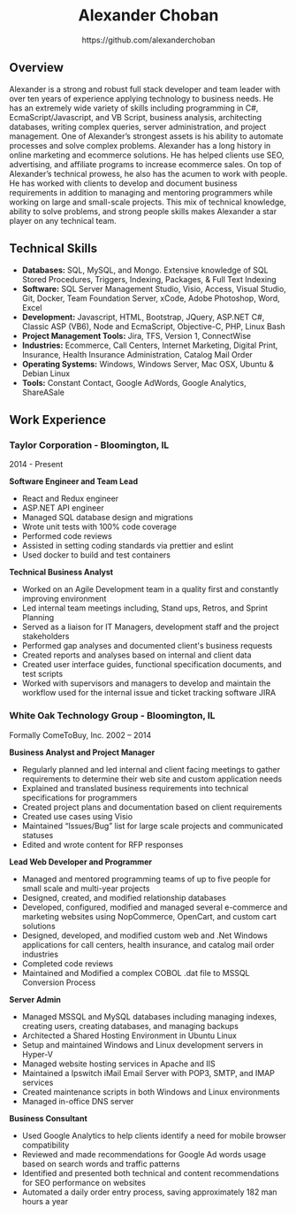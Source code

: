 <div align="center">
<h1>Alexander Choban</h1>
<p>https://github.com/alexanderchoban</p>
</div>

## Overview
Alexander is a strong and robust full stack developer and team leader with over ten years of experience applying technology to business needs. He has an extremely wide variety of skills including programming in C#, EcmaScript/Javascript, and VB Script, business analysis, architecting databases, writing complex queries, server administration, and project management. One of Alexander’s strongest assets is his ability to automate processes and solve complex problems. Alexander has a long history in online marketing and ecommerce solutions. He has helped clients use SEO, advertising, and affiliate programs to increase ecommerce sales. On top of Alexander’s technical prowess, he also has the acumen to work with people. He has worked with clients to develop and document business requirements in addition to managing and mentoring programmers while working on large and small-scale projects. This mix of technical knowledge, ability to solve problems, and strong people skills makes Alexander a star player on any technical team.

## Technical Skills
* **Databases:** SQL, MySQL, and Mongo. Extensive knowledge of SQL Stored Procedures, Triggers, Indexing, Packages, &amp; Full Text Indexing
* **Software:** SQL Server Management Studio, Visio, Access, Visual Studio, Git, Docker, Team Foundation Server, xCode, Adobe Photoshop, Word, Excel
* **Development:** Javascript, HTML, Bootstrap, JQuery, ASP.NET C#, Classic ASP (VB6), Node and EcmaScript, Objective-C, PHP, Linux Bash
* **Project Management Tools:** Jira, TFS, Version 1, ConnectWise
* **Industries:** Ecommerce, Call Centers, Internet Marketing, Digital Print, Insurance, Health Insurance Administration, Catalog Mail Order
* **Operating Systems:** Windows, Windows Server, Mac OSX, Ubuntu &amp; Debian Linux
* **Tools:** Constant Contact, Google AdWords, Google Analytics, ShareASale

## Work Experience

### Taylor Corporation - Bloomington, IL
2014 - Present
<br />

**Software Engineer and Team Lead**
* React and Redux engineer
* ASP.NET API engineer
* Managed SQL database design and migrations
* Wrote unit tests with 100% code coverage
* Performed code reviews
* Assisted in setting coding standards via prettier and eslint
* Used docker to build and test containers

**Technical Business Analyst**
* Worked on an Agile Development team in a quality first and constantly improving environment
* Led internal team meetings including, Stand ups, Retros, and Sprint Planning
* Served as a liaison for IT Managers, development staff and the project stakeholders
* Performed gap analyses and documented client's business requests 
* Created reports and analyses based on internal and client data
* Created user interface guides, functional specification documents, and test scripts
* Worked with supervisors and managers to develop and maintain the workflow used for the internal issue and ticket tracking software JIRA

### White Oak Technology Group - Bloomington, IL
Formally ComeToBuy, Inc.
2002 – 2014
<br />

**Business Analyst and Project Manager**
* Regularly planned and led internal and client facing meetings to gather requirements to determine their web site and custom application needs
* Explained and translated business requirements into technical specifications for programmers
* Created project plans and documentation based on client requirements
* Created use cases using Visio
* Maintained “Issues/Bug” list for large scale projects and communicated statuses
* Edited and wrote content for RFP responses

**Lead Web Developer and Programmer**
* Managed and mentored programming teams of up to five people for small scale and multi-year projects
* Designed, created, and modified relationship databases
* Developed, configured, modified and managed several e-commerce and marketing websites using NopCommerce, OpenCart, and custom cart solutions
* Designed, developed, and modified custom web and .Net Windows applications for call centers, health insurance, and catalog mail order industries
* Completed code reviews
* Maintained and Modified a complex COBOL .dat file to MSSQL Conversion Process

**Server Admin**
* Managed MSSQL and MySQL databases including managing indexes, creating users, creating databases, and managing backups
* Architected a Shared Hosting Environment in Ubuntu Linux
* Setup and maintained Windows and Linux development servers in Hyper-V
* Managed website hosting services in Apache and IIS
* Maintained a Ipswitch iMail Email Server with POP3, SMTP, and IMAP services
* Created maintenance scripts in both Windows and Linux environments
* Managed in-office DNS server

**Business Consultant**
* Used Google Analytics to help clients identify a need for mobile browser compatibility
* Reviewed and made recommendations for Google Ad words usage based on search words and traffic patterns
* Identified and presented both technical and content recommendations for SEO performance on websites
* Automated a daily order entry process, saving approximately 182 man hours a year